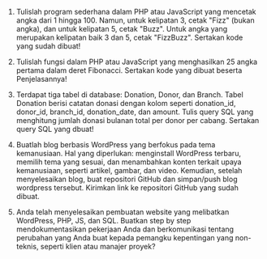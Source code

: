 1. Tulislah program sederhana dalam PHP atau JavaScript yang mencetak angka dari 1 hingga 100. Namun, untuk kelipatan 3, cetak "Fizz" (bukan angka), dan untuk kelipatan 5, cetak "Buzz". Untuk angka yang merupakan kelipatan baik 3 dan 5, cetak "FizzBuzz". Sertakan kode yang sudah dibuat!

2. Tulislah fungsi dalam PHP atau JavaScript yang menghasilkan 25 angka pertama dalam deret Fibonacci. Sertakan kode yang dibuat beserta Penjelasannya!

3. Terdapat tiga tabel di database: Donation, Donor, dan Branch. Tabel Donation berisi catatan donasi dengan kolom seperti donation_id, donor_id, branch_id, donation_date, dan amount. Tulis query SQL yang menghitung jumlah donasi bulanan total per donor per cabang. Sertakan query SQL yang dbuat!

4. Buatlah blog berbasis WordPress yang berfokus pada tema kemanusiaan. Hal yang diperlukan: menginstall WordPress terbaru, memilih tema yang sesuai, dan menambahkan konten terkait upaya kemanusiaan, seperti artikel, gambar, dan video. Kemudian, setelah menyelesaikan blog, buat repositori GitHub dan simpan/push blog wordpress tersebut. Kirimkan link ke repositori GitHub yang sudah dibuat.

5. Anda telah menyelesaikan pembuatan website yang melibatkan WordPress, PHP, JS, dan SQL. Buatkan step by step mendokumentasikan pekerjaan Anda dan berkomunikasi tentang perubahan yang Anda buat kepada pemangku kepentingan yang non-teknis, seperti klien atau manajer proyek?